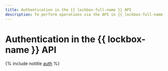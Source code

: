 ```yaml
---
title: Authentication in the {{ lockbox-full-name }} API
description: To perform operations via the API in {{ lockbox-full-name }}, a service for storing secrets, get an IAM token for your service, federated, or user account.
---
```


# Authentication in the {{ lockbox-name }} API

{% include notitle [auth](../../_includes/authentication.md) %}
